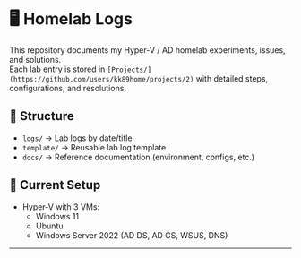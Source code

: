 # 🖥️ Homelab Logs

This repository documents my Hyper-V / AD homelab experiments, issues, and solutions.  
Each lab entry is stored in `[Projects/](https://github.com/users/kk89home/projects/2)` with detailed steps, configurations, and resolutions.  

## 📂 Structure
- `logs/` → Lab logs by date/title  
- `template/` → Reusable lab log template  
- `docs/` → Reference documentation (environment, configs, etc.)

## 🔧 Current Setup
- Hyper-V with 3 VMs:
  - Windows 11
  - Ubuntu
  - Windows Server 2022 (AD DS, AD CS, WSUS, DNS)

---
